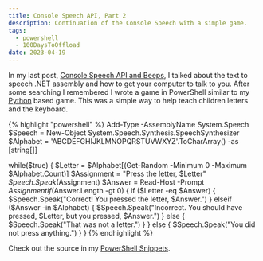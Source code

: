 ```yaml
---
title: Console Speech API, Part 2
description: Continuation of the Console Speech with a simple game.
tags: 
  - powershell
  - 100DaysToOffload
date: 2023-04-19
---
```


In my last post, [Console Speech API and Beeps](https://claytonerrington.com/blog/console-speech-api-and-beeps/), I talked about the text to speech .NET assembly and how to get your computer to talk to you. After some searching I remembered I wrote a game in PowerShell similar to my [Python](https://claytonerrington.com/blog/python-alphbet-game/) based game. This was a simple way to help teach children letters and the keyboard.

{% highlight "powershell" %}
Add-Type -AssemblyName System.Speech
$Speech = New-Object System.Speech.Synthesis.SpeechSynthesizer
$Alphabet = 'ABCDEFGHIJKLMNOPQRSTUVWXYZ'.ToCharArray() -as [string[]]

while($true) {
    $Letter = $Alphabet[(Get-Random -Minimum 0 -Maximum $Alphabet.Count)]
    $Assignment = "Press the letter, $Letter"
    $Speech.Speak($Assignment)
    $Answer = Read-Host -Prompt $Assignment
    if ($Answer.Length -gt 0) {
        if ($Letter -eq $Answer) {
            $Speech.Speak("Correct! You pressed the letter, $Answer.")
        } elseif ($Answer -in $Alphabet) {
            $Speech.Speak("Incorrect. You should have pressed, $Letter, but you pressed, $Answer.")
        } else {
            $Speech.Speak("That was not a letter.")
        }
    } else {
        $Speech.Speak("You did not press anything.")
    }
}
{% endhighlight %}

Check out the source in my [PowerShell Snippets](https://codeberg.org/cjerrington/snippets/src/branch/main/powershell/alphabet.ps1).